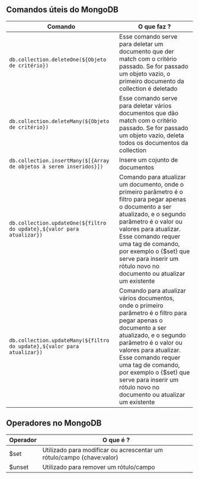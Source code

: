 ## Comandos úteis do MongoDB

| Comando | O que faz ? |
|-|-|
|`db.collection.deleteOne(${Objeto de critério})` | Esse comando serve para deletar um documento que der match com o critério passado. Se for passado um objeto vazio, o primeiro documento da collection é deletado |
| `db.collection.deleteMany(${Objeto de critério})` | Esse comando serve para deletar vários documentos que dão match com o critério passado. Se for passado um objeto vazio, deleta todos os documentos da collection |
| `db.collection.insertMany($[{Array de objetos à serem inseridos}])` | Insere um cojunto de documentos|
| `db.collection.updateOne(${filtro do update},${valor para atualizar})`| Comando para atualizar um documento, onde o primeiro parâmetro é o filtro para pegar apenas o documento a ser atualizado, e o segundo parâmetro é o valor ou valores para atualizar. Esse comando requer uma tag de comando, por exemplo o {$set} que serve para inserir um rótulo novo no documento ou atualizar um existente |
| `db.collection.updateMany(${filtro do update},${valor para atualizar})`| Comando para atualizar vários documentos, onde o primeiro parâmetro é o filtro para pegar apenas o documento a ser atualizado, e o segundo parâmetro é o valor ou valores para atualizar. Esse comando requer uma tag de comando, por exemplo o {$set} que serve para inserir um rótulo novo no documento ou atualizar um existente |

## Operadores no MongoDB

| Operador | O que é ? 
| - | - |
| $set | Utilizado para modificar ou acrescentar um rótulo/campo (chave:valor) |
| $unset | Utilizado para remover um rótulo/campo | 
